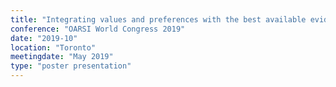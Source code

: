 ```yaml
---
title: "Integrating values and preferences with the best available evidence: A multi-criteria decision analysis approach"
conference: "OARSI World Congress 2019"
date: "2019-10"
location: "Toronto"
meetingdate: "May 2019"
type: "poster presentation"
---
```


